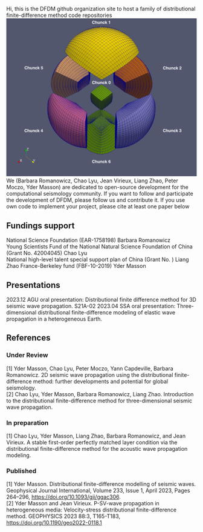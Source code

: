 Hi, this is the DFDM github organization site to host a family of distributional finite-difference method code repositories
![image](Figures/basic_cube_sphere_mesh.png)
We (Barbara Romanowicz, Chao Lyu, Jean Virieux, Liang Zhao, Peter Moczo, Yder Masson) are dedicated to open-source development for the computational seismology community.
If you want to follow and participate the development of DFDM, please follow us and contribute it.
If you use own code to implement your project, please cite at least one paper below

## Fundings support
National Science Foundation (EAR-1758198) Barbara Romanowicz   
Young Scientists Fund of the National Natural Science Foundation of China (Grant No. 42004045) Chao Lyu   
National high-level talent special support plan of China (Grant No. ) Liang Zhao
France-Berkeley fund (FBF-10-2019)  Yder Masson   


## Presentations
2023.12 AGU oral presentation: Distributional finite difference method for 3D seismic wave propagation. S21A-02 
2023.04 SSA oral presentation: Three-dimensional distributional finite-difference modeling of elastic wave propagation in a heterogeneous Earth.

## References
### Under Review
<a id="1">[1]</a> Yder Masson, Chao Lyu, Peter Moczo, Yann Capdeville, Barbara Romanowicz. 2D seismic wave propagation using the distributional finite-difference method: further developments and potential for global seismology.  
<a id="2">[2]</a> Chao Lyu, Yder Masson, Barbara Romanowicz, Liang Zhao. Introduction to the distributional finite-difference method for three-dimensional seismic wave propagation.  
### In preparation
<a id="1">[1]</a> Chao Lyu, Yder Masson, Liang Zhao, Barbara Romanowicz, and Jean Virieux. A stable first-order perfectly matched layer condition via the
distributional finite-difference method for the acoustic wave propagation modeling.  
### Published
<a id="1">[1]</a> Yder Masson. Distributional finite-difference modelling of seismic waves. Geophysical Journal International, Volume 233, Issue 1, April 2023, Pages 264–296, https://doi.org/10.1093/gji/ggac306.  
<a id="2">[2]</a> Yder Masson and Jean Virieux. P-SV-wave propagation in heterogeneous media: Velocity-stress distributional finite-difference method. GEOPHYSICS 2023 88:3, T165-T183, https://doi.org/10.1190/geo2022-0118.1    
